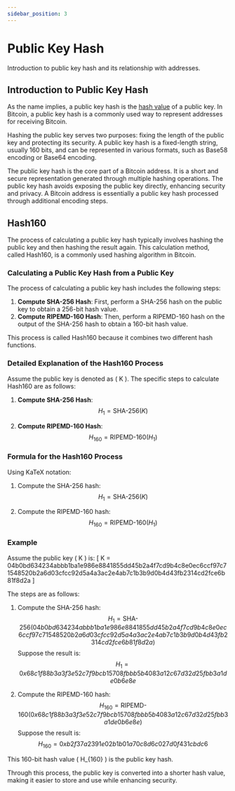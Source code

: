 ```yaml
---
sidebar_position: 3
---
```


# Public Key Hash

Introduction to public key hash and its relationship with addresses.

## Introduction to Public Key Hash

As the name implies, a public key hash is the [hash value](../../../mining/concepts/hash-algorithm.md) of a public key. In Bitcoin, a public key hash is a commonly used way to represent addresses for receiving Bitcoin.

Hashing the public key serves two purposes: fixing the length of the public key and protecting its security. A public key hash is a fixed-length string, usually 160 bits, and can be represented in various formats, such as Base58 encoding or Base64 encoding.

The public key hash is the core part of a Bitcoin address. It is a short and secure representation generated through multiple hashing operations. The public key hash avoids exposing the public key directly, enhancing security and privacy. A Bitcoin address is essentially a public key hash processed through additional encoding steps.

## Hash160

The process of calculating a public key hash typically involves hashing the public key and then hashing the result again. This calculation method, called Hash160, is a commonly used hashing algorithm in Bitcoin.

### Calculating a Public Key Hash from a Public Key

The process of calculating a public key hash includes the following steps:

1. **Compute SHA-256 Hash**: First, perform a SHA-256 hash on the public key to obtain a 256-bit hash value.
2. **Compute RIPEMD-160 Hash**: Then, perform a RIPEMD-160 hash on the output of the SHA-256 hash to obtain a 160-bit hash value.

This process is called Hash160 because it combines two different hash functions.

### Detailed Explanation of the Hash160 Process

Assume the public key is denoted as \( K \). The specific steps to calculate Hash160 are as follows:

1. **Compute SHA-256 Hash**:
   $$ H_1 = \text{SHA-256}(K) $$

2. **Compute RIPEMD-160 Hash**:
   $$ H_{160} = \text{RIPEMD-160}(H_1) $$

### Formula for the Hash160 Process

Using KaTeX notation:

1. Compute the SHA-256 hash:
   $$ H_1 = \text{SHA-256}(K) $$

2. Compute the RIPEMD-160 hash:
   $$ H_{160} = \text{RIPEMD-160}(H_1) $$

### Example

Assume the public key \( K \) is:
\[ K = 04b0bd634234abbb1ba1e986e8841855dd45b2a4f7cd9b4c8e0ec6ccf97c71548520b2a6d03cfcc92d5a4a3ac2e4ab7c1b3b9d0b4d43fb2314cd2fce6b81f8d2a \]

The steps are as follows:

1. Compute the SHA-256 hash:
   $$ H_1 = \text{SHA-256}\left(04b0bd634234abbb1ba1e986e8841855dd45b2a4f7cd9b4c8e0ec6ccf97c71548520b2a6d03cfcc92d5a4a3ac2e4ab7c1b3b9d0b4d43fb2314cd2fce6b81f8d2a\right) $$
   Suppose the result is:
   $$ H_1 = 0x68c1f88b3a3f3e52c7f9bcb15708fbbb5b4083a12c67d32d25fbb3a1de0b6e8e $$

2. Compute the RIPEMD-160 hash:
   $$ H_{160} = \text{RIPEMD-160}\left(0x68c1f88b3a3f3e52c7f9bcb15708fbbb5b4083a12c67d32d25fbb3a1de0b6e8e\right) $$
   Suppose the result is:
   $$ H_{160} = 0xb2f37a2391e02b1b01a70c8d6c027d0f431cbdc6 $$

This 160-bit hash value \( H_{160} \) is the public key hash.

Through this process, the public key is converted into a shorter hash value, making it easier to store and use while enhancing security.
